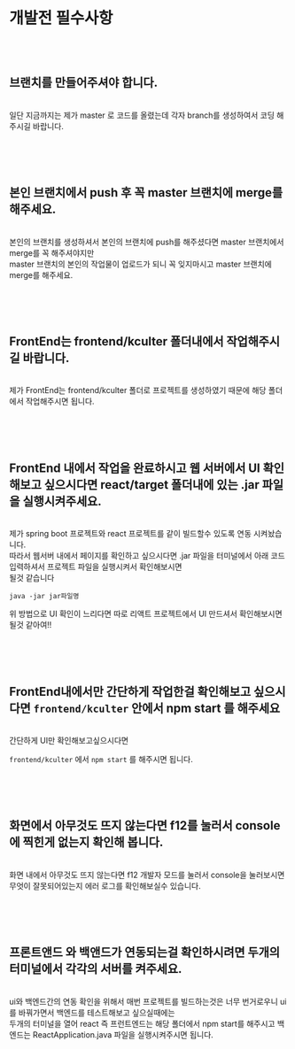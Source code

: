 # 개발전 필수사항 

<br/><br/>
## 브랜치를 만들어주셔야 합니다.
<br/>
일단 지금까지는 제가 master 로 코드를 올렸는데 각자 branch를 생성하여서 코딩 해주시길 바랍니다.

<br/><br/><br/>
## 본인 브랜치에서 push 후 꼭 master 브랜치에 merge를 해주세요.
<br/>
본인의 브랜치를 생성하셔서 본인의 브랜치에 push를 해주셨다면 master 브랜치에서 merge를 꼭 해주셔야지만 
<br/>
master 브랜치의 본인의 작업물이 업로드가 되니 꼭 잊지마시고 master 브랜치에 merge를 해주세요.

<br/><br/><br/>
## FrontEnd는 frontend/kculter 폴더내에서 작업해주시길 바랍니다.
<br/>
제가 FrontEnd는 frontend/kculter 폴더로 프로젝트를 생성하였기 때문에 해당 폴더에서 작업해주시면 됩니다.

<br/><br/><br/>
## FrontEnd 내에서 작업을 완료하시고 웹 서버에서 UI 확인해보고 싶으시다면 react/target 폴더내에 있는 .jar 파일을 실행시켜주세요.
<br/>
제가 spring boot 프로젝트와 react 프로젝트를 같이 빌드할수 있도록 연동 시켜놨습니다. 
<br/>
따라서 웹서버 내에서 페이지를 확인하고 싶으시다면 .jar 파일을 터미널에서 아래 코드 입력하셔서 프로젝트 파일을 실행시켜서 확인해보시면 <br/>될것 같습니다

```
java -jar jar파일명
```

위 방법으로 UI 확인이 느리다면 따로 리액트 프로젝트에서 UI 만드셔서 확인해보시면 될것 같아여!!

<br/><br/><br/>
## FrontEnd내에서만 간단하게 작업한걸 확인해보고 싶으시다면 ``` frontend/kculter ``` 안에서 npm start 를 해주세요
<br/>
간단하게 UI만 확인해보고싶으시다면 

``` frontend/kculter ``` 
에서 
``` npm start ```
를 해주시면 됩니다.

<br/><br/><br/>
## 화면에서 아무것도 뜨지 않는다면 f12를 눌러서 console에 찍힌게 없는지 확인해 봅니다.
<br/>
화면 내에서 아무것도 뜨지 않는다면 f12 개발자 모드를 눌러서 console을 눌러보시면 무엇이 잘못되어있는지 에러 로그를 확인해보실수 있습니다.

<br/><br/><br/>
## 프론트앤드 와 백앤드가 연동되는걸 확인하시려면 두개의 터미널에서 각각의 서버를 켜주세요.
<br/>
ui와 백엔드간의 연동 확인을 위해서 매번 프로젝트를 빌드하는것은 너무 번거로우니 ui를 바꿔가면서 백엔드를 테스트해보고 싶으실때에는
<br/>
두개의 터미널을 열어 react 즉 프런트엔드는 해당 폴더에서 npm start를 해주시고 백엔드는 ReactApplication.java 파일을 실행시켜주시면 됩니다.



